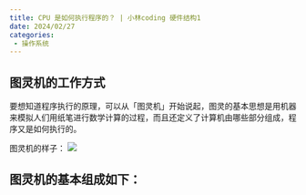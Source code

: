 ```yaml
---
title: CPU 是如何执行程序的？ | 小林coding 硬件结构1
date: 2024/02/27
categories:
 - 操作系统
---
```

## 图灵机的工作方式
要想知道程序执行的原理，可以从「图灵机」开始说起，图灵的基本思想是用机器来模拟人们用纸笔进行数学计算的过程，而且还定义了计算机由哪些部分组成，程序又是如何执行的。

图灵机的样子：
![](/image/2024022704.webp)

图灵机的基本组成如下：
- 